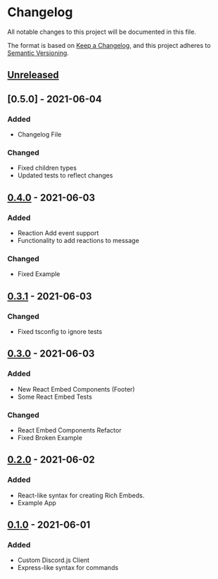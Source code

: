 # Changelog

All notable changes to this project will be documented in this file.

The format is based on [Keep a Changelog](https://keepachangelog.com/en/1.0.0/),
and this project adheres to [Semantic Versioning](https://semver.org/spec/v2.0.0.html).

## [Unreleased]

## [0.5.0] - 2021-06-04

### Added

-   Changelog File

### Changed

-   Fixed children types
-   Updated tests to reflect changes

## [0.4.0] - 2021-06-03

### Added

-   Reaction Add event support
-   Functionality to add reactions to message

### Changed

-   Fixed Example

## [0.3.1] - 2021-06-03

### Changed

-   Fixed tsconfig to ignore tests

## [0.3.0] - 2021-06-03

### Added

-   New React Embed Components (Footer)
-   Some React Embed Tests

### Changed

-   React Embed Components Refactor
-   Fixed Broken Example

## [0.2.0] - 2021-06-02

### Added

-   React-like syntax for creating Rich Embeds.
-   Example App

## [0.1.0] - 2021-06-01

### Added

-   Custom Discord.js Client
-   Express-like syntax for commands

[unreleased]: https://github.com/AlfieGoldson/fancy-discord/compare/v0.4.0...HEAD
[0.4.0]: https://github.com/AlfieGoldson/fancy-discord/compare/v0.3.0...v0.3.1
[0.3.1]: https://github.com/AlfieGoldson/fancy-discord/compare/v0.3.0...v0.3.1
[0.3.0]: https://github.com/AlfieGoldson/fancy-discord/compare/v0.2.0...v0.3.0
[0.2.0]: https://github.com/AlfieGoldson/fancy-discord/compare/v0.1.0...v0.2.0
[0.1.0]: https://github.com/AlfieGoldson/fancy-discord/releases/v0.1.0
